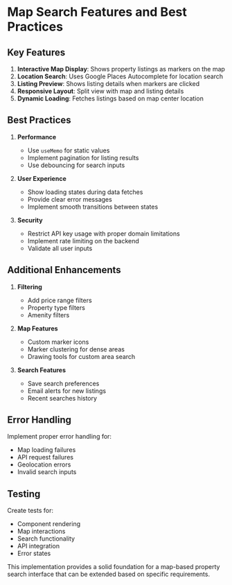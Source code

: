 # Map Search Features and Best Practices

## Key Features

1. **Interactive Map Display**: Shows property listings as markers on the map
2. **Location Search**: Uses Google Places Autocomplete for location search
3. **Listing Preview**: Shows listing details when markers are clicked
4. **Responsive Layout**: Split view with map and listing details
5. **Dynamic Loading**: Fetches listings based on map center location

## Best Practices

1. **Performance**
   - Use `useMemo` for static values
   - Implement pagination for listing results
   - Use debouncing for search inputs

2. **User Experience**
   - Show loading states during data fetches
   - Provide clear error messages
   - Implement smooth transitions between states

3. **Security**
   - Restrict API key usage with proper domain limitations
   - Implement rate limiting on the backend
   - Validate all user inputs

## Additional Enhancements

1. **Filtering**
   - Add price range filters
   - Property type filters
   - Amenity filters

2. **Map Features**
   - Custom marker icons
   - Marker clustering for dense areas
   - Drawing tools for custom area search

3. **Search Features**
   - Save search preferences
   - Email alerts for new listings
   - Recent searches history

## Error Handling

Implement proper error handling for:
- Map loading failures
- API request failures
- Geolocation errors
- Invalid search inputs

## Testing

Create tests for:
- Component rendering
- Map interactions
- Search functionality
- API integration
- Error states

This implementation provides a solid foundation for a map-based property search interface that can be extended based on specific requirements. 